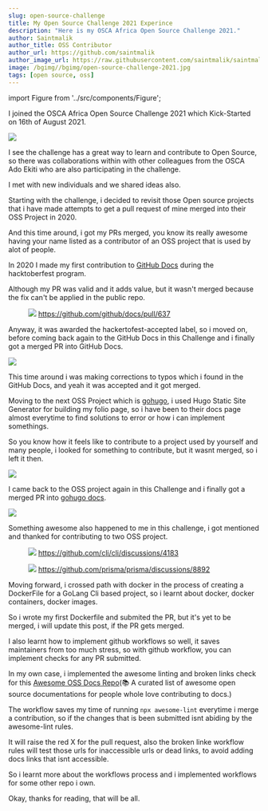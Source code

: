 ```yaml
---
slug: open-source-challenge
title: My Open Source Challenge 2021 Experince
description: "Here is my OSCA Africa Open Source Challenge 2021."
author: Saintmalik
author_title: OSS Contributor
author_url: https://github.com/saintmalik
author_image_url: https://raw.githubusercontent.com/saintmalik/saintmalik.me/master/static/images/saintmalik2.jpeg
image: /bgimg//bgimg/open-source-challenge-2021.jpg
tags: [open source, oss]
---
```


import Figure from '../src/components/Figure';

I joined the OSCA Africa Open Source Challenge 2021 which Kick-Started on 16th of August 2021.

<!--truncate-->

<picture>
  <source type="image/webp" srcset="/bgimg/open-source-challenge-2021.webp"/>
  <source type="image/jpeg" srcset="/bgimg/open-source-challenge-2021.jpeg"/>
  <img src="/bgimg/open-source-challenge-2021.jpg"/>
</picture>


I see the challenge has a great way to learn and contribute to Open Source, so there was collaborations within with other colleagues from the OSCA Ado Ekiti who are also participating in the challenge.

I met with new individuals and we shared ideas also.

Starting with the challenge, i decided to revisit those Open source projects that i have made attempts to get a pull request of mine merged into their OSS Project in 2020.

And this time around, i got my PRs merged, you know its really awesome having your name listed as a contributor of an OSS project that is used by alot of people.

In 2020 I made my first contribution to [GitHub Docs](https://docs.github.com/) during the hacktoberfest program.

Although my PR was valid and it adds value, but it wasn't merged because the fix can't be applied in the public repo.

<Figure>
<picture>
  <source type="image/webp" srcset="/bgimg/github-broken.webp"/>
  <source type="image/jpg" srcset="/bgimg/github-broken.jpg"/>
  <img src="/bgimg/github-broken.jpg"/>
</picture>
  <a href="https://github.com/github/docs/pull/637">https://github.com/github/docs/pull/637</a>
  </Figure>

Anyway, it was awarded the hackertofest-accepted label, so i moved on, before coming back again to the GitHub Docs in this Challenge and i finally got a merged PR into GitHub Docs.

<picture>
  <source type="image/webp" srcset="/bgimg/github-merged.webp"/>
  <source type="image/jpg" srcset="/bgimg/github-merged.jpg"/>
  <img src="/bgimg/github-merged.jpg"/>
</picture>

This time around i was making corrections to typos which i found in the GitHub Docs, and yeah it was accepted and it got merged.

Moving to the next OSS Project which is [gohugo](https://gohugo.io/), i used Hugo Static Site Generator for building my folio page, so i have been to their docs page almost everytime to find solutions to error or how i can implement somethings.

So you know how it feels like to contribute to a project used by yourself and many people, i looked for something to contribute, but it wasnt merged, so i left it then.

<picture>
  <source type="image/webp" srcset="/bgimg/gohugo-notmerged.webp"/>
  <source type="image/jpg" srcset="/bgimg/gohugo-notmerged.jpg"/>
  <img src="/bgimg/gohugo-notmerged.jpg"/>
</picture>

I came back to the OSS project again in this Challenge and i finally got a merged PR into [gohugo docs](https://github.com/gohugoio/hugoDocs).

<picture>
  <source type="image/webp" srcset="/bgimg/gohugo-merged.webp"/>
  <source type="image/jpg" srcset="/bgimg/gohugo-merged.jpg"/>
  <img src="/bgimg/gohugo-merged.jpg"/>
</picture>

Something awesome also happened to me in this challenge, i got mentioned and thanked for contributing to two OSS project.

<Figure>
<picture>
  <source type="image/webp" srcset="/bgimg/cli mention.webp"/>
  <source type="image/jpg" srcset="/bgimg/cli mention.jpg"/>
  <img src="/bgimg/cli mention.jpg"/>
</picture>
  <a href="https://github.com/cli/cli/discussions/4183">https://github.com/cli/cli/discussions/4183</a>
  </Figure>
<Figure>
<picture>
  <source type="image/webp" srcset="/bgimg/prisma-mention.webp"/>
  <source type="image/jpg" srcset="/bgimg/prisma-mention.jpg"/>
  <img src="/bgimg/prisma-mention.jpg"/>
</picture>
  <a href="https://github.com/prisma/prisma/discussions/8892">https://github.com/prisma/prisma/discussions/8892</a>
  </Figure>

Moving forward, i crossed path with docker in the process of creating a DockerFile for a GoLang Cli based project, so i learnt about docker, docker containers, docker images.

So i wrote my first Dockerfile and submited the PR, but it's yet to be merged, i will update this post, if the PR gets merged.

I also learnt how to implement github workflows so well, it saves maintainers from too much stress, so with github workflow, you can implement checks for any PR submitted.

In my own case, i implemented the awesome linting and broken links check for this [Awesome OSS Docs Repo](https://github.com/saintmalik/awesome-oss-docs)(📚 A curated list of awesome open source documentations for people whole love contributing to docs.)

The workflow saves my time of running `npx awesome-lint` everytime i merge a contribution, so if the changes that is been submitted isnt abiding by the awesome-lint rules.

It will raise the red X for the pull request, also the broken linke workflow rules will test those urls for inaccessible urls or dead links, to avoid adding docs links that isnt accessible.

So i learnt more about the workflows process and i implemented workflows for some other repo i own.

Okay, thanks for reading, that will be all.